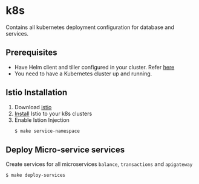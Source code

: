 # k8s

Contains all kubernetes deployment configuration for database and services.

## Prerequisites
- Have Helm client and tiller configured in your cluster. Refer [here](https://docs.helm.sh/using_helm/#installing-helm)
- You need to have a Kubernetes cluster up and running.

## Istio Installation
1. Download [istio](https://istio.io/docs/setup/kubernetes/#downloading-the-release)
2. [Install](https://istio.io/docs/setup/kubernetes/install/helm/#option-1-install-with-helm-via-helm-template) Istio to your k8s clusters
3. Enable Istion Injection
    ```sh
    $ make service-namespace
    ```
## Deploy Micro-service services

Create services for all microservices `balance`, `transactions` and `apigateway`

```sh
$ make deploy-services
```
